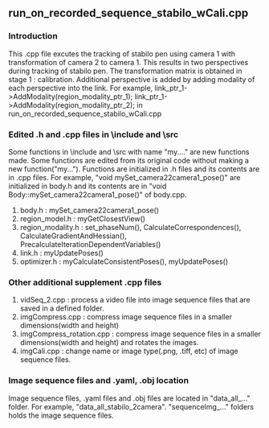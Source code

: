 ## run_on_recorded_sequence_stabilo_wCali.cpp

### Introduction
This .cpp file excutes the tracking of stabilo pen using camera 1 with transformation of camera 2 to camera 1. This results in two perspectives during tracking of stabilo pen. The transformation matrix is obtained in stage 1 : calibration. 
Additional perspective is added by adding modality of each perspective into the link. For example, 
link_ptr_1->AddModality(region_modality_ptr_1);
link_ptr_1->AddModality(region_modality_ptr_2);
in run_on_recorded_sequence_stabilo_wCali.cpp

### Edited .h and .cpp files in \include and \src
Some functions in \include and \src with name "my...." are new functions made. Some functions are edited from its original code without making a new function("my...").
Functions are initialized in .h files and its contents are in .cpp files. 
For example, "void mySet_camera22camera1_pose()" are initialized in body.h and its contents are in "void Body::mySet_camera22camera1_pose()" of body.cpp.

1. body.h : mySet_camera22camera1_pose()
2. region_model.h : myGetClosestView()
3. region_modality.h : set_phaseNum(), CalculateCorrespondences(), CalculateGradientAndHessian(), PrecalculateIterationDependentVariables()
4. link.h : myUpdatePoses()
5. optimizer.h : myCalculateConsistentPoses(), myUpdatePoses()

### Other additional supplement .cpp files
1. vidSeq_2.cpp : process a video file into image sequence files that are saved in a defined folder.
2. imgCompress.cpp : compress image sequence files in a smaller dimensions(width and height)
3. imgCompress_rotation.cpp : compress image sequence files in a smaller dimensions(width and height) and rotates the images.
4. imgCali.cpp : change name or image type(.png, .tiff, etc) of image sequence files.

### Image sequence files and .yaml, .obj location
Image sequence files, .yaml files and .obj files are located in "data_all_..." folder. For example, "data_all_stabilo_2camera".
"sequenceImg_..." folders holds the image sequence files.
